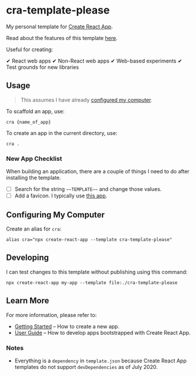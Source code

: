 # cra-template-please

My personal template for [Create React App](https://github.com/facebook/create-react-app).

Read about the features of this template [here](./guide.md).

Useful for creating:

✔ React web apps
✔ Non-React web apps
✔ Web-based experiments
✔ Test grounds for new libraries

## Usage

> This assumes I have already [configured my computer](#configuring-your-computer).

To scaffold an app, use:

```
cra {name_of_app}
```

To create an app in the current directory, use:

```
cra .
```

### New App Checklist

When building an application, there are a couple of things I need to do after installing the template.

- [ ] Search for the string `~~TEMPLATE~~` and change those values.
- [ ] Add a favicon. I typically use [this app](https://realfavicongenerator.net).

## Configuring My Computer

Create an alias for `cra`:

```
alias cra="npx create-react-app --template cra-template-please"
```

## Developing

I can test changes to this template without publishing using this command:

```
npx create-react-app my-app --template file:./cra-template-please
```

## Learn More

For more information, please refer to:

- [Getting Started](https://create-react-app.dev/docs/getting-started) – How to create a new app.
- [User Guide](https://create-react-app.dev) – How to develop apps bootstrapped with Create React App.

### Notes

- Everything is a `dependency` in `template.json` because Create React App templates do not support
  `devDependencies` as of July 2020.
